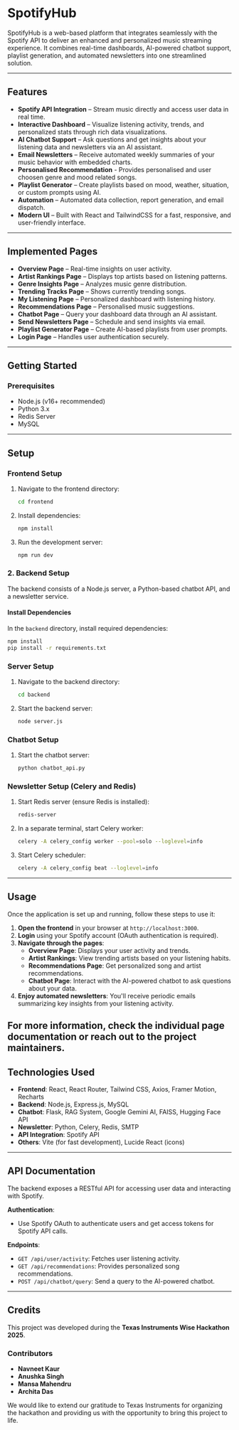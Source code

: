 # SpotifyHub

SpotifyHub is a web-based platform that integrates seamlessly with the Spotify API to deliver an enhanced and personalized music streaming experience. It combines real-time dashboards, AI-powered chatbot support, playlist generation, and automated newsletters into one streamlined solution.

---

## Features

- **Spotify API Integration** – Stream music directly and access user data in real time.
- **Interactive Dashboard** – Visualize listening activity, trends, and personalized stats through rich data visualizations.
- **AI Chatbot Support** – Ask questions and get insights about your listening data and newsletters via an AI assistant.
- **Email Newsletters** – Receive automated weekly summaries of your music behavior with embedded charts.
- **Personalised Recommendation** - Provides personalised and user choosen genre and mood related songs.
- **Playlist Generator** – Create playlists based on mood, weather, situation, or custom prompts using AI.
- **Automation** – Automated data collection, report generation, and email dispatch.
- **Modern UI** – Built with React and TailwindCSS for a fast, responsive, and user-friendly interface.

---

## Implemented Pages

- **Overview Page** – Real-time insights on user activity.
- **Artist Rankings Page** – Displays top artists based on listening patterns.
- **Genre Insights Page** – Analyzes music genre distribution.
- **Trending Tracks Page** – Shows currently trending songs.
- **My Listening Page** – Personalized dashboard with listening history.
- **Recommendations Page** – Personalised music suggestions.
- **Chatbot Page** – Query your dashboard data through an AI assistant.
- **Send Newsletters Page** – Schedule and send insights via email.
- **Playlist Generator Page** – Create AI-based playlists from user prompts.
- **Login Page** – Handles user authentication securely.

---

## Getting Started

### Prerequisites

- Node.js (v16+ recommended)
- Python 3.x
- Redis Server
- MySQL
---
## Setup

### Frontend Setup

1. Navigate to the frontend directory:
    ```bash
    cd frontend
    ```

2. Install dependencies:
    ```bash
    npm install
    ```

3. Run the development server:
    ```bash
    npm run dev
    ```

### 2. Backend Setup

The backend consists of a Node.js server, a Python-based chatbot API, and a newsletter service.

#### Install Dependencies

In the `backend` directory, install required dependencies:

```sh
npm install
pip install -r requirements.txt
```

### Server Setup

1. Navigate to the backend directory:
    ```bash
    cd backend
    ```

2. Start the backend server:
    ```bash
    node server.js
    ```

### Chatbot Setup

1. Start the chatbot server:
    ```bash
    python chatbot_api.py
    ```

### Newsletter Setup (Celery and Redis)

1. Start Redis server (ensure Redis is installed):
    ```bash
    redis-server
    ```

2. In a separate terminal, start Celery worker:
    ```bash
    celery -A celery_config worker --pool=solo --loglevel=info
    ```

3. Start Celery scheduler:
    ```bash
    celery -A celery_config beat --loglevel=info
    ```

---
## Usage

Once the application is set up and running, follow these steps to use it:

1. **Open the frontend** in your browser at `http://localhost:3000`.
2. **Login** using your Spotify account (OAuth authentication is required).
3. **Navigate through the pages**:
   - **Overview Page**: Displays your user activity and trends.
   - **Artist Rankings**: View trending artists based on your listening habits.
   - **Recommendations Page**: Get personalized song and artist recommendations.
   - **Chatbot Page**: Interact with the AI-powered chatbot to ask questions about your data.
4. **Enjoy automated newsletters**: You'll receive periodic emails summarizing key insights from your listening activity.

For more information, check the individual page documentation or reach out to the project maintainers.
---
## Technologies Used

- **Frontend**: React, React Router, Tailwind CSS, Axios, Framer Motion, Recharts
- **Backend**: Node.js, Express.js, MySQL
- **Chatbot**: Flask, RAG System, Google Gemini AI, FAISS, Hugging Face API
- **Newsletter**: Python, Celery, Redis, SMTP
- **API Integration**: Spotify API
- **Others**: Vite (for fast development), Lucide React (icons)
---
## API Documentation

The backend exposes a RESTful API for accessing user data and interacting with Spotify.

**Authentication**:
- Use Spotify OAuth to authenticate users and get access tokens for Spotify API calls.

**Endpoints**:
- `GET /api/user/activity`: Fetches user listening activity.
- `GET /api/recommendations`: Provides personalized song recommendations.
- `POST /api/chatbot/query`: Send a query to the AI-powered chatbot.

---
## Credits

This project was developed during the **Texas Instruments Wise Hackathon 2025**.

### Contributors
- **Navneet Kaur**
- **Anushka Singh**
- **Mansa Mahendru** 
- **Archita Das** 

We would like to extend our gratitude to Texas Instruments for organizing the hackathon and providing us with the opportunity to bring this project to life.

